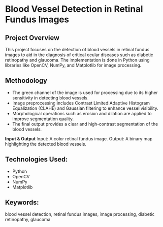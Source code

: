 # Blood Vessel Detection in Retinal Fundus Images

## Project Overview

This project focuses on the detection of blood vessels in retinal fundus images to aid in the diagnosis of critical ocular diseases such as diabetic retinopathy and glaucoma. The implementation is done in Python using libraries like OpenCV, NumPy, and Matplotlib for image processing.

## Methodology
 - The green channel of the image is used for processing due to its higher sensitivity in detecting blood vessels.
 - Image preprocessing includes Contrast Limited Adaptive Histogram Equalization (CLAHE) and Gaussian filtering to enhance vessel visibility.
 - Morphological operations such as erosion and dilation are applied to improve segmentation quality.
 - The final output provides a clear and high-contrast segmentation of the blood vessels.

**Input & Output**
Input: A color retinal fundus image.
Output: A binary map highlighting the detected blood vessels.

## Technologies Used: 
- Python
- OpenCV
- NumPy
- Matplotlib

## Keywords:
blood vessel detection, retinal fundus images, image processing, diabetic retinopathy, glaucoma
